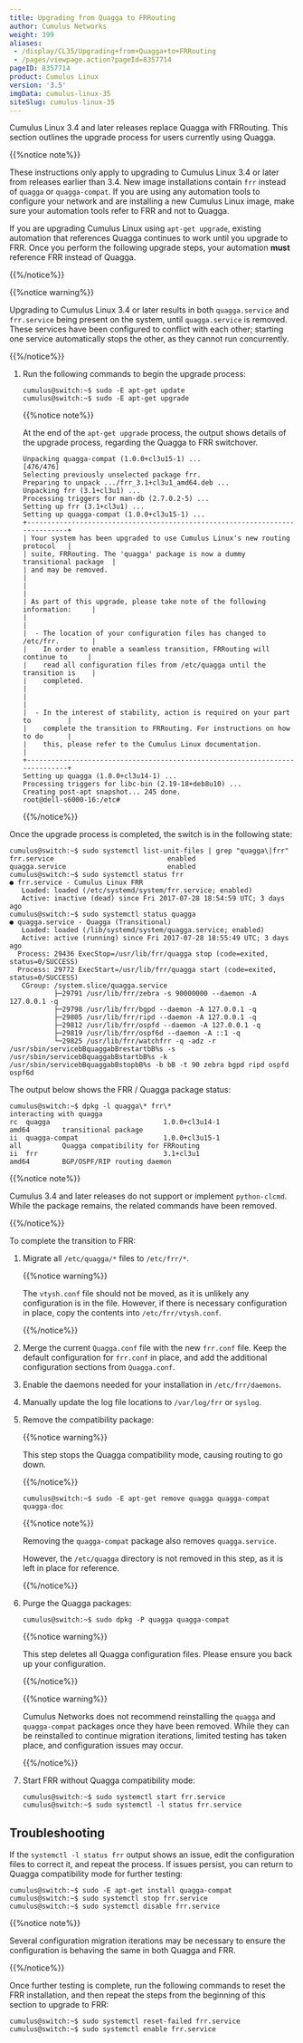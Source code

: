 ```yaml
---
title: Upgrading from Quagga to FRRouting
author: Cumulus Networks
weight: 399
aliases:
 - /display/CL35/Upgrading+from+Quagga+to+FRRouting
 - /pages/viewpage.action?pageId=8357714
pageID: 8357714
product: Cumulus Linux
version: '3.5'
imgData: cumulus-linux-35
siteSlug: cumulus-linux-35
---
```

Cumulus Linux 3.4 and later releases replace Quagga with FRRouting. This
section outlines the upgrade process for users currently using Quagga.

{{%notice note%}}

These instructions only apply to upgrading to Cumulus Linux 3.4 or later
from releases earlier than 3.4. New image installations contain `frr`
instead of `quagga` or `quagga-compat`. If you are using any automation
tools to configure your network and are installing a new Cumulus Linux
image, make sure your automation tools refer to FRR and not to Quagga.

If you are upgrading Cumulus Linux using `apt-get upgrade`, existing
automation that references Quagga continues to work until you upgrade to
FRR. Once you perform the following upgrade steps, your automation
**must** reference FRR instead of Quagga.

{{%/notice%}}

{{%notice warning%}}

Upgrading to Cumulus Linux 3.4 or later results in both `quagga.service`
and `frr.service` being present on the system, until `quagga.service` is
removed. These services have been configured to conflict with each
other; starting one service automatically stops the other, as they
cannot run concurrently.

{{%/notice%}}

1.  Run the following commands to begin the upgrade process:
    
        cumulus@switch:~$ sudo -E apt-get update
        cumulus@switch:~$ sudo -E apt-get upgrade
    
    {{%notice note%}}
    
    At the end of the `apt-get upgrade` process, the output shows
    details of the upgrade process, regarding the Quagga to FRR
    switchover.
    
        Unpacking quagga-compat (1.0.0+cl3u15-1) ...                                                                                                                                                                                                                                                                                                                                                                                    [476/476]
        Selecting previously unselected package frr.
        Preparing to unpack .../frr_3.1+cl3u1_amd64.deb ...
        Unpacking frr (3.1+cl3u1) ...
        Processing triggers for man-db (2.7.0.2-5) ...
        Setting up frr (3.1+cl3u1) ...
        Setting up quagga-compat (1.0.0+cl3u15-1) ...
        +-----------------------------------------------------------------------------+
        | Your system has been upgraded to use Cumulus Linux's new routing protocol   |
        | suite, FRRouting. The 'quagga' package is now a dummy transitional package  |
        | and may be removed.                                                         |
        |                                                                             |
        | As part of this upgrade, please take note of the following information:     |
        |                                                                             |
        |  - The location of your configuration files has changed to /etc/frr.        |
        |    In order to enable a seamless transition, FRRouting will continue to     |
        |    read all configuration files from /etc/quagga until the transition is    |
        |    completed.                                                               |
        |                                                                             |
        |  - In the interest of stability, action is required on your part to         |
        |    complete the transition to FRRouting. For instructions on how to do      |
        |    this, please refer to the Cumulus Linux documentation.                   |
        +-----------------------------------------------------------------------------+
        Setting up quagga (1.0.0+cl3u14-1) ...
        Processing triggers for libc-bin (2.19-18+deb8u10) ...
        Creating post-apt snapshot... 245 done.
        root@dell-s6000-16:/etc#
    
    {{%/notice%}}

Once the upgrade process is completed, the switch is in the following
state:

    cumulus@switch:~$ sudo systemctl list-unit-files | grep "quagga\|frr"
    frr.service                            enabled
    quagga.service                         enabled
    cumulus@switch:~$ sudo systemctl status frr
    ● frr.service - Cumulus Linux FRR
       Loaded: loaded (/etc/systemd/system/frr.service; enabled)
       Active: inactive (dead) since Fri 2017-07-28 18:54:59 UTC; 3 days ago
    cumulus@switch:~$ sudo systemctl status quagga
    ● quagga.service - Quagga (Transitional)
       Loaded: loaded (/lib/systemd/system/quagga.service; enabled)
       Active: active (running) since Fri 2017-07-28 18:55:49 UTC; 3 days ago
      Process: 29436 ExecStop=/usr/lib/frr/quagga stop (code=exited, status=0/SUCCESS)
      Process: 29772 ExecStart=/usr/lib/frr/quagga start (code=exited, status=0/SUCCESS)
       CGroup: /system.slice/quagga.service
               ├─29791 /usr/lib/frr/zebra -s 90000000 --daemon -A 127.0.0.1 -q
               ├─29798 /usr/lib/frr/bgpd --daemon -A 127.0.0.1 -q
               ├─29805 /usr/lib/frr/ripd --daemon -A 127.0.0.1 -q
               ├─29812 /usr/lib/frr/ospfd --daemon -A 127.0.0.1 -q
               ├─29819 /usr/lib/frr/ospf6d --daemon -A ::1 -q
               └─29825 /usr/lib/frr/watchfrr -q -adz -r /usr/sbin/servicebBquaggabBrestartbB%s -s /usr/sbin/servicebBquaggabBstartbB%s -k /usr/sbin/servicebBquaggabBstopbB%s -b bB -t 90 zebra bgpd ripd ospfd ospf6d

The output below shows the FRR / Quagga package status:

    cumulus@switch:~$ dpkg -l quagga\* frr\*
    interacting with quagga
    rc  quagga                            1.0.0+cl3u14-1                               amd64        transitional package
    ii  quagga-compat                     1.0.0+cl3u15-1                               all          Quagga compatibility for FRRouting
    ii  frr                               3.1+cl3u1                                    amd64        BGP/OSPF/RIP routing daemon

{{%notice note%}}

Cumulus 3.4 and later releases do not support or implement
`python-clcmd`. While the package remains, the related commands have
been removed.

{{%/notice%}}

To complete the transition to FRR:

1.  Migrate all `/etc/quagga/*` files to `/etc/frr/*`.
    
    {{%notice warning%}}
    
    The `vtysh.conf` file should not be moved, as it is unlikely any
    configuration is in the file. However, if there is necessary
    configuration in place, copy the contents into
    `/etc/frr/vtysh.conf`.
    
    {{%/notice%}}

2.  Merge the current `Quagga.conf` file with the new `frr.conf` file.
    Keep the default configuration for `frr.conf` in place, and add the
    additional configuration sections from `Quagga.conf`.

3.  Enable the daemons needed for your installation in
    `/etc/frr/daemons`.

4.  Manually update the log file locations to `/var/log/frr` or
    `syslog`.

5.  Remove the compatibility package:
    
    {{%notice warning%}}
    
    This step stops the Quagga compatibility mode, causing routing to go
    down.
    
    {{%/notice%}}
    
        cumulus@switch:~$ sudo -E apt-get remove quagga quagga-compat quagga-doc
    
    {{%notice note%}}
    
    Removing the `quagga-compat` package also removes `quagga.service`.
    
    However, the `/etc/quagga` directory is not removed in this step, as
    it is left in place for reference.
    
    {{%/notice%}}

6.  Purge the Quagga packages:
    
        cumulus@switch:~$ sudo dpkg -P quagga quagga-compat
    
    {{%notice warning%}}
    
    This step deletes all Quagga configuration files. Please ensure you
    back up your configuration.
    
    {{%/notice%}}
    
    {{%notice warning%}}
    
    Cumulus Networks does not recommend reinstalling the `quagga` and
    `quagga-compat` packages once they have been removed. While they can
    be reinstalled to continue migration iterations, limited testing has
    taken place, and configuration issues may occur.
    
    {{%/notice%}}

7.  Start FRR without Quagga compatibility mode:
    
        cumulus@switch:~$ sudo systemctl start frr.service
        cumulus@switch:~$ sudo systemctl -l status frr.service

## <span>Troubleshooting</span>

If the `systemctl -l status frr` output shows an issue, edit the
configuration files to correct it, and repeat the process. If issues
persist, you can return to Quagga compatibility mode for further
testing:

    cumulus@switch:~$ sudo -E apt-get install quagga-compat
    cumulus@switch:~$ sudo systemctl stop frr.service
    cumulus@switch:~$ sudo systemctl disable frr.service

{{%notice note%}}

Several configuration migration iterations may be necessary to ensure
the configuration is behaving the same in both Quagga and FRR.

{{%/notice%}}

Once further testing is complete, run the following commands to reset
the FRR installation, and then repeat the steps from the beginning of
this section to upgrade to FRR:

    cumulus@switch:~$ sudo systemctl reset-failed frr.service
    cumulus@switch:~$ sudo systemctl enable frr.service
